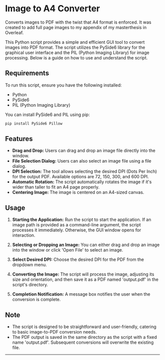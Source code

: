 # Image to A4 Converter
 Converts images to PDF with the twist that A4 format is enforced. It was created to add full page images to my appendix of my masterthesis in Overleaf. 

This Python script provides a simple and efficient GUI tool to convert images into PDF format. The script utilizes the PySide6 library for the graphical user interface and the PIL (Python Imaging Library) for image processing. Below is a guide on how to use and understand the script.

## Requirements

To run this script, ensure you have the following installed:
- Python
- PySide6
- PIL (Python Imaging Library)

You can install PySide6 and PIL using pip:
```bash
pip install PySide6 Pillow
```

## Features

- **Drag and Drop:** Users can drag and drop an image file directly into the window.
- **File Selection Dialog:** Users can also select an image file using a file dialog.
- **DPI Selection:** The tool allows selecting the desired DPI (Dots Per Inch) for the output PDF. Available options are 72, 150, 300, and 600 DPI.
- **Automatic Rotation:** The script automatically rotates the image if it's wider than taller to fit an A4 page properly.
- **Centering Image:** The image is centered on an A4-sized canvas.

## Usage

1. **Starting the Application:**
   Run the script to start the application. If an image path is provided as a command-line argument, the script processes it immediately. Otherwise, the GUI window opens for interaction.

2. **Selecting or Dropping an Image:**
   You can either drag and drop an image into the window or click 'Open File' to select an image.

3. **Select Desired DPI:**
   Choose the desired DPI for the PDF from the dropdown menu.

4. **Converting the Image:**
   The script will process the image, adjusting its size and orientation, and then save it as a PDF named 'output.pdf' in the script's directory.

5. **Completion Notification:**
   A message box notifies the user when the conversion is complete.

## Note

- The script is designed to be straightforward and user-friendly, catering to basic image-to-PDF conversion needs.
- The PDF output is saved in the same directory as the script with a fixed name 'output.pdf'. Subsequent conversions will overwrite the existing file.

---

